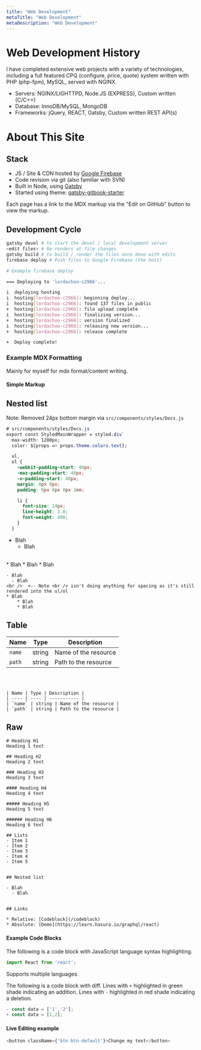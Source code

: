 ```yaml
---
title: "Web Development"
metaTitle: "Web Development"
metaDescription: "Web Development"
---
```


# Web Development History

I have completed extensive web projects with a variety of technologies, including a full featured CPQ (configure, price, quote) system written with PHP (php-fpm), MySQL, served with NGINX. 

- Servers: NGINX/LIGHTTPD, Node.JS (EXPRESS), Custom written (C/C++)
- Database: InnoDB/MySQL, MongoDB
- Frameworks: jQuery, REACT, Gatsby, Custom written REST API(s)

# About This Site

## Stack

- JS / Site & CDN hosted by [Google Firebase](https://firebase.google.com/)
- Code revision via git (also familiar with SVN)
- Built in Node, using [Gatsby](https://www.gatsbyjs.com/)
- Started using theme: [gatsby-gitbook-starter](https://www.gatsbyjs.com/starters/hasura/gatsby-gitbook-starter)

Each page has a link to the MDX markup via the "Edit on GitHub" button to view the markup. 

## Development Cycle

```bash
gatsby devel # to start the devel / local development server
<edit files> # Re-renders at file changes
gatsby build # to build / render the files once done with edits
firebase deploy # Push files to Google Firebase (the host)

# Example firebase deploy

=== Deploying to 'lordachoo-c2966'...

i  deploying hosting
i  hosting[lordachoo-c2966]: beginning deploy...
i  hosting[lordachoo-c2966]: found 137 files in public
+  hosting[lordachoo-c2966]: file upload complete
i  hosting[lordachoo-c2966]: finalizing version...
+  hosting[lordachoo-c2966]: version finalized
i  hosting[lordachoo-c2966]: releasing new version...
+  hosting[lordachoo-c2966]: release complete

+  Deploy complete!

```

### Example MDX Formatting

Mainly for myself for mdx format/content writing.

#### Simple Markup

## Nested list

Note: Removed 24px bottom margin via `src/components/styles/Docs.js`

```css
# src/components/styles/Docs.js
export const StyledMainWrapper = styled.div`
  max-width: 1280px;
  color: ${props => props.theme.colors.text};

  ul,
  ol {
    -webkit-padding-start: 40px;
    -moz-padding-start: 40px;
    -o-padding-start: 40px;
    margin: 0px 0px;
    padding: 0px 0px 0px 2em;

    li {
      font-size: 14px;
      line-height: 1.8;
      font-weight: 400;
    }
  }
```

- Blah
  - Blah
<br />
* Blah
    * Blah
    * Blah

```mdx
- Blah
  - Blah
<br />  <-- Note <br /> isn't doing anything for spacing as it's still rendered into the ul/ol
* Blah
    * Blah
    * Blah
```

## Table

| Name | Type | Description |
| ---- | ---- | ----------- |
| `name` | string | Name of the resource |
| `path` | string | Path to the resource |

<br />

```mdx

| Name | Type | Description |
| ---- | ---- | ----------- |
| `name` | string | Name of the resource |
| `path` | string | Path to the resource |

```

## Raw

```mdx
# Heading H1
Heading 1 text

## Heading H2
Heading 2 text

### Heading H3
Heading 3 text

#### Heading H4
Heading 4 text

##### Heading H5
Heading 5 text

###### Heading H6
Heading 6 text

## Lists
- Item 1
- Item 2
- Item 3
- Item 4
- Item 5


## Nested list

- Blah
  - Blah


## Links

* Relative: [Codeblock](/codeblock)
* Absolute: [Demo](https://learn.hasura.io/graphql/react)
```

#### Example Code Blocks

The following is a code block with JavaScript language syntax highlighting.

```javascript
import React from 'react';
```

Supports multiple languages.

The following is a code block with diff. Lines with `+` highlighted in green shade indicating an addition. Lines with `-` highlighted in red shade indicating a deletion.

```javascript
- const data = ['1','2'];
+ const data = [1,2];
```

#### Live Editing example

```javascript react-live=true
<button className={'btn btn-default'}>Change my text</button>
```